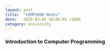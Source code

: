 ```yaml
---
layout: post
title:  "COMP1000 Notes"
date:   2020-03-02 18:06:02 +1000
category: university
---
```


### Introduction to Computer Programming
<object data="../../../assets/comp1000_notes_kush_singhy.pdf" width="1000px" height="1200px" type='application/pdf'></object>